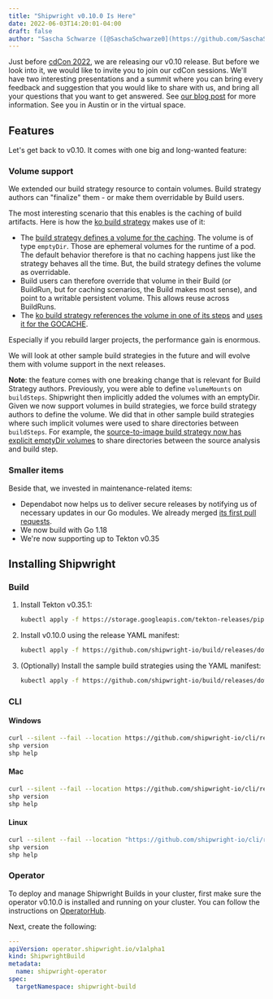 ```yaml
---
title: "Shipwright v0.10.0 Is Here"
date: 2022-06-03T14:20:01-04:00
draft: false
author: "Sascha Schwarze ([@SaschaSchwarze0](https://github.com/SaschaSchwarze0))"
---
```


Just before [cdCon 2022](https://cd.foundation/event/cdcon-2022/), we are releasing our v0.10 release. But before we look into it, we would like to invite you to join our cdCon sessions. We'll have two interesting presentations and a summit where you can bring every feedback and suggestion that you would like to share with us, and bring all your questions that you want to get answered. See [our blog post](../../../05/23/upcoming-shipwright-community-summit/) for more information. See you in Austin or in the virtual space.

## Features

Let's get back to v0.10. It comes with one big and long-wanted feature:

### Volume support

We extended our build strategy resource to contain volumes. Build strategy authors can "finalize" them - or make them overridable by Build users.

The most interesting scenario that this enables is the caching of build artifacts. Here is how the [ko build strategy](https://github.com/shipwright-io/build/blob/v0.10.0/samples/buildstrategy/ko/buildstrategy_ko_cr.yaml) makes use of it:

- The [build strategy defines a volume for the caching](https://github.com/shipwright-io/build/blob/v0.10.0/samples/buildstrategy/ko/buildstrategy_ko_cr.yaml#L24-L27). The volume is of type `emptyDir`. Those are ephemeral volumes for the runtime of a pod. The default behavior therefore is that no caching happens just like the strategy behaves all the time. But, the build strategy defines the volume as overridable.
- Build users can therefore override that volume in their Build (or BuildRun, but for caching scenarios, the Build makes most sense), and point to a writable persistent volume. This allows reuse across BuildRuns.
- The [ko build strategy references the volume in one of its steps](https://github.com/shipwright-io/build/blob/v0.10.0/samples/buildstrategy/ko/buildstrategy_ko_cr.yaml#L58-L60) and [uses it for the GOCACHE](https://github.com/shipwright-io/build/blob/v0.10.0/samples/buildstrategy/ko/buildstrategy_ko_cr.yaml#L68-L69).

Especially if you rebuild larger projects, the performance gain is enormous.

We will look at other sample build strategies in the future and will evolve them with volume support in the next releases.

**Note**: the feature comes with one breaking change that is relevant for Build Strategy authors. Previously, you were able to define `volumeMounts` on `buildSteps`. Shipwright then implicitly added the volumes with an emptyDir. Given we now support volumes in build strategies, we force build strategy authors to define the volume. We did that in other sample build strategies where such implicit volumes were used to share directories between `buildSteps`. For example, the [source-to-image build strategy now has explicit emptyDir volumes](https://github.com/shipwright-io/build/blob/v0.10.0/samples/buildstrategy/source-to-image/buildstrategy_source-to-image_cr.yaml#L7-L10) to share directories between the source analysis and build step.

### Smaller items

Beside that, we invested in maintenance-related items:

- Dependabot now helps us to deliver secure releases by notifying us of necessary updates in our Go modules. We already merged [its first pull requests](https://github.com/shipwright-io/build/pulls?q=is%3Apr+author%3Aapp%2Fdependabot+milestone%3Arelease-v0.10.0).
- We now build with Go 1.18
- We're now supporting up to Tekton v0.35

## Installing Shipwright

### Build

1. Install Tekton v0.35.1:

   ```bash
   kubectl apply -f https://storage.googleapis.com/tekton-releases/pipeline/previous/v0.35.1/release.yaml
   ```

2. Install v0.10.0 using the release YAML manifest:

   ```bash
   kubectl apply -f https://github.com/shipwright-io/build/releases/download/v0.10.0/release.yaml
   ```

3. (Optionally) Install the sample build strategies using the YAML manifest:

   ```bash
   kubectl apply -f https://github.com/shipwright-io/build/releases/download/v0.10.0/sample-strategies.yaml
   ```

### CLI

#### Windows

```bash
curl --silent --fail --location https://github.com/shipwright-io/cli/releases/download/v0.10.0/cli_0.10.0_windows_x86_64.tar.gz | tar xzf - shp.exe
shp version
shp help
```

#### Mac

```bash
curl --silent --fail --location https://github.com/shipwright-io/cli/releases/download/v0.10.0/cli_0.10.0_macOS_$(uname -m).tar.gz | tar -xzf - -C /usr/local/bin shp
shp version
shp help
```

#### Linux

```bash
curl --silent --fail --location "https://github.com/shipwright-io/cli/releases/download/v0.10.0/cli_0.10.0_linux_$(uname -m | sed 's/aarch64/arm64/').tar.gz" | sudo tar -xzf - -C /usr/bin shp
shp version
shp help
```

### Operator

To deploy and manage Shipwright Builds in your cluster, first make sure the operator v0.10.0 is installed and running on your cluster. You can follow the instructions on [OperatorHub](https://operatorhub.io/operator/shipwright-operator).

Next, create the following:

```yaml
---
apiVersion: operator.shipwright.io/v1alpha1
kind: ShipwrightBuild
metadata:
  name: shipwright-operator
spec:
  targetNamespace: shipwright-build
```
